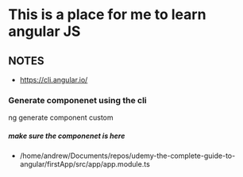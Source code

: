 # This is a place for me to learn angular JS

## NOTES
- https://cli.angular.io/

### Generate componenet using the cli
ng generate component custom

##### make sure the componenet is here
- /home/andrew/Documents/repos/udemy-the-complete-guide-to-angular/firstApp/src/app/app.module.ts 


